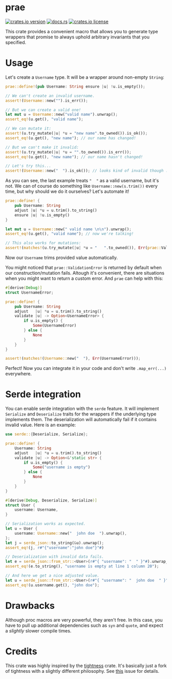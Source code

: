 # prae

[![crates.io version](https://shields.io/crates/v/prae)](https://crates.io/crates/prae)
[![docs.rs](https://docs.rs/prae/badge.svg)](https://docs.rs/prae)
[![crates.io license](https://shields.io/crates/l/prae)](https://crates.io/crates/prae)

This crate provides a convenient macro that allows you to generate type wrappers that promise to always uphold arbitrary invariants that you specified.

# Usage

Let's create a `Username` type. It will be a wrapper around non-empty `String`:

```rust
prae::define!(pub Username: String ensure |u| !u.is_empty());

// We can't create an invalid username.
assert!(Username::new("").is_err());

// But we can create a valid one!
let mut u = Username::new("valid name").unwrap();
assert_eq!(u.get(), "valid name");

// We can mutate it:
assert!(u.try_mutate(|u| *u = "new name".to_owned()).is_ok());
assert_eq!(u.get(), "new name"); // our name has changed!

// But we can't make it invalid:
assert!(u.try_mutate(|u| *u = "".to_owned()).is_err());
assert_eq!(u.get(), "new name"); // our name hasn't changed!

// Let's try this...
assert!(Username::new("  ").is_ok()); // looks kind of invalid though :(
```

As you can see, the last example treats `"  "` as a valid username, but it's not. We
can of course do something like `Username::new(s.trim())` every time, but why should
we do it ourselves? Let's automate it!

```rust
prae::define! {
    pub Username: String
    adjust |u| *u = u.trim().to_string()
    ensure |u| !u.is_empty()
}

let mut u = Username::new(" valid name \n\n").unwrap();
assert_eq!(u.get(), "valid name"); // now we're talking!

// This also works for mutations:
assert!(matches!(u.try_mutate(|u| *u = "   ".to_owned()), Err(prae::ValidationError { .. })))
```

Now our `Username` trims provided value automatically.

You might noticed that `prae::ValidationError` is returned by default when our
construction/mutation fails. Altough it's convenient, there are situations when you might
want to return a custom error. And `prae` can help with this:

```rust
#[derive(Debug)]
struct UsernameError;

prae::define! {
    pub Username: String
    adjust   |u| *u = u.trim().to_string()
    validate |u| -> Option<UsernameError> {
        if u.is_empty() {
            Some(UsernameError)
        } else {
            None
        }
    }
}

assert!(matches!(Username::new("  "), Err(UsernameError)));
```

Perfect! Now you can integrate it in your code and don't write `.map_err(...)` everywhere.

# Serde integration

You can enable serde integration with the `serde` feature. It will implement `Serialize` and `Deserialize` traits for the wrappers if the underlying type implements them. The deserialization will automatically fail if it contains invalid value. Here is an example:
```rust
use serde::{Deserialize, Serialize};

prae::define! {
    Username: String
    adjust   |u| *u = u.trim().to_string()
    validate |u| -> Option<&'static str> {
        if u.is_empty() {
            Some("username is empty")
        } else {
            None
        }
    }
}

#[derive(Debug, Deserialize, Serialize)]
struct User {
    username: Username,
}

// Serialization works as expected.
let u = User {
    username: Username::new("  john doe  ").unwrap(),
};
let j = serde_json::to_string(&u).unwrap();
assert_eq!(j, r#"{"username":"john doe"}"#)

// Deserialization with invalid data fails.
let e = serde_json::from_str::<User>(r#"{ "username": "  " }"#).unwrap_err();
assert_eq!(e.to_string(), "username is empty at line 1 column 20");

// And here we get a nice adjusted value.
let u = serde_json::from_str::<User>(r#"{ "username": "  john doe  " }"#).unwrap();
assert_eq!(u.username.get(), "john doe");
```

# Drawbacks
Although proc macros are very powerful, they aren't free. In this case, you have to pull up additional dependencies such as `syn` and `quote`, and expect a *slightly* slower compile times.

# Credits
This crate was highly inspired by the [tightness](https://github.com/PabloMansanet/tightness) crate. It's basically just a fork of tightness with a slightly different philosophy. See [this](https://github.com/PabloMansanet/tightness/issues/2) issue for details.
